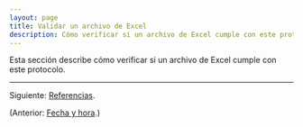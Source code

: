 ```yaml
---
layout: page
title: Validar un archivo de Excel
description: Cómo verificar si un archivo de Excel cumple con este protocolo
---
```


Esta sección describe cómo verificar si un archivo de Excel cumple con este protocolo.

---

Siguiente: [Referencias](referencias.html).

(Anterior: [Fecha y hora](pages/tiempo.html).)